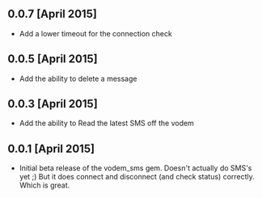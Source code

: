 ## 0.0.7 [April 2015]
* Add a lower timeout for the connection check

## 0.0.5 [April 2015]
* Add the ability to delete a message

## 0.0.3 [April 2015]

* Add the ability to Read the latest SMS off the vodem

## 0.0.1 [April 2015]

* Initial beta release of the vodem_sms gem.
  Doesn't actually do SMS's yet ;)  But it does connect and disconnect (and check status)
  correctly.  Which is great.
